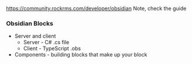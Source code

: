 https://community.rockrms.com/developer/obsidian
Note, check the guide
### Obsidian Blocks
- Server and client
	- Server - C# .cs file
	- Client - TypeScript .obs
- Components - building blocks that make up your block
